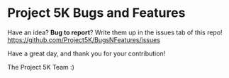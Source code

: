 # Project 5K Bugs and Features
Have an idea? **Bug to report**? Write them up in the issues tab of this repo! https://github.com/Project5K/BugsNFeatures/issues

Have a great day, and thank you for your contribution!

The Project 5K Team :) 
